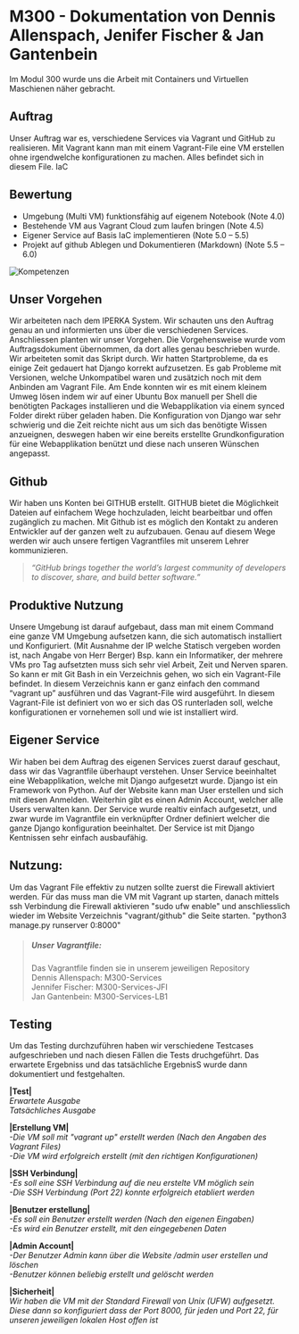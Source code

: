 # M300 - Dokumentation von Dennis Allenspach, Jenifer Fischer &amp; Jan Gantenbein
Im Modul 300 wurde uns die Arbeit mit Containers und Virtuellen Maschienen näher gebracht.
## Auftrag
Unser Auftrag war es, verschiedene Services via Vagrant und GitHub zu realisieren. Mit Vagrant kann man mit einem Vagrant-File eine VM erstellen ohne irgendwelche        konfigurationen zu machen. Alles befindet sich in diesem File. IaC
## Bewertung
* Umgebung (Multi VM) funktionsfähig auf eigenem Notebook (Note 4.0)
* Bestehende VM aus Vagrant Cloud zum laufen bringen (Note 4.5)
* Eigener Service auf Basis IaC implementieren (Note 5.0 – 5.5)
* Projekt auf github Ablegen und Dokumentieren (Markdown) (Note 5.5 – 6.0)

![Kompetenzen](https://github.com/Dionysos376/M300-Services/blob/master/Kompetenz_Bewertung.PNG)
## Unser Vorgehen
Wir arbeiteten nach dem IPERKA System. Wir schauten uns den Auftrag genau an und informierten uns über die verschiedenen Services. Anschliessen planten wir unser Vorgehen. Die Vorgehensweise wurde vom Auftragsdokument übernommen, da dort alles genau beschrieben wurde. Wir arbeiteten somit das Skript durch. Wir hatten Startprobleme, da es einige Zeit gedauert hat Django korrekt aufzusetzen. Es gab Probleme mit Versionen, welche Unkompatibel waren und zusätzich noch mit dem Anbinden am Vagrant File. Am Ende konnten wir es mit einem kleinem Umweg lösen indem wir auf einer Ubuntu Box manuell per Shell die benötigten Packages installieren und die Webapplikation via einem synced Folder direkt rüber geladen haben. Die Konfiguration von Django war sehr schwierig und die Zeit reichte nicht aus um sich das benötigte Wissen anzueignen, deswegen haben wir eine bereits erstellte Grundkonfiguration für eine Webapplikation benützt und diese nach unseren Wünschen angepasst. 
## Github
Wir haben uns Konten bei GITHUB erstellt. GITHUB bietet die Möglichkeit Dateien auf einfachem Wege hochzuladen, leicht bearbeitbar und offen zugänglich zu machen.
Mit Github ist es möglich den Kontakt zu anderen Entwickler auf der ganzen welt zu aufzubauen. Genau auf diesem Wege werden wir auch unsere fertigen Vagrantfiles mit unserem Lehrer kommunizieren.
> _“GitHub brings together the world’s largest community of developers to discover, share, and build better software.”_
## Produktive Nutzung
Unsere Umgebung ist darauf aufgebaut, dass man mit einem Command eine ganze VM Umgebung aufsetzen kann, die sich automatisch installiert und Konfiguriert. (Mit Ausnahme der IP welche Statisch vergeben worden ist, nach Angabe von Herr Berger)
Bsp. kann ein Informatiker, der mehrere VMs pro Tag aufsetzten muss sich sehr viel Arbeit, Zeit und Nerven sparen.
So kann er mit Git Bash in ein Verzeichnis gehen, wo sich ein Vagrant-File befindet. In diesem Verzeichnis kann er ganz einfach den command “vagrant up” ausführen und das Vagrant-File wird ausgeführt.
In diesem Vagrant-File ist definiert von wo er sich das OS runterladen soll, welche konfigurationen er vornehemen soll und wie ist installiert wird.
## Eigener Service
Wir haben bei dem Auftrag des eigenen Services zuerst darauf geschaut, dass wir das Vagrantfile überhaupt verstehen. Unser Service beeinhaltet eine Webapplikation, welche mit Django aufgesetzt wurde. Django ist ein Framework von Python. Auf der Website kann man User erstellen und sich mit diesen Anmelden. Weiterhin gibt es einen Admin Account, welcher alle Users verwalten kann. Der Service wurde realtiv einfach aufgesetzt, und zwar wurde im Vagrantfile ein verknüpfter Ordner definiert welcher die ganze Django konfiguration beeinhaltet. Der Service ist mit Django Kentnissen sehr einfach ausbaufähig.

## Nutzung:
Um das Vagrant File effektiv zu nutzen sollte zuerst die Firewall aktiviert werden. Für das muss man die VM mit Vagrant up starten, danach mittels ssh Verbindung die Firewall aktivieren "sudo ufw enable" und anschliesslich wieder im Website Verzeichnis "vagrant/github" die Seite starten. "python3 manage.py runserver 0:8000"


> ##### Unser Vagrantfile:
> Das Vagrantfile finden sie in unserem jeweiligen Repository <br>
> Dennis Allenspach: M300-Services <br>
> Jennifer Fischer: M300-Services-JFI <br>
> Jan Gantenbein: M300-Services-LB1
## Testing
Um das Testing durchzuführen haben wir verschiedene Testcases aufgeschrieben und nach diesen Fällen die Tests druchgeführt.
Das erwartete Ergebniss und das tatsächliche ErgebnisS wurde dann dokumentiert und festgehalten.

**|Test|** <br> _Erwartete Ausgabe_ <br>  _Tatsächliches Ausgabe_

**|Erstellung VM|** <br>  _-Die VM soll mit "vagrant up" erstellt werden (Nach den Angaben des Vagrant Files)_ <br> _-Die VM wird erfolgreich erstellt (mit den richtigen Konfigurationen)_

**|SSH Verbindung|** <br> _-Es soll eine SSH Verbindung auf die neu erstelte VM möglich sein_ <br> _-Die SSH Verbindung (Port 22) konnte erfolgreich etabliert werden_

**|Benutzer erstellung|** <br> _-Es soll ein Benutzer erstellt werden (Nach den eigenen Eingaben)_ <br> _-Es wird ein Benutzer erstellt, mit den eingegebenen Daten_

**|Admin Account|** <br> _-Der Benutzer Admin kann über die Website /admin user erstellen und löschen_ <br> _-Benutzer können beliebig erstellt und gelöscht werden_

**|Sicherheit|** <br> _Wir haben die VM mit der Standard Firewall von Unix (UFW) aufgesetzt. Diese dann so konfiguriert dass der Port 8000, für jeden und Port 22, für unseren jeweiligen lokalen Host offen ist_
